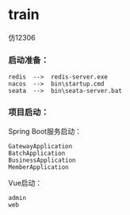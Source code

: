 # train
仿12306

### 启动准备：

    redis  -->  redis-server.exe
    nacos  -->  bin\startup.cmd
    seata  -->  bin\seata-server.bat

### 项目启动：
    
Spring Boot服务启动：

    GatewayApplication
    BatchApplication
    BusinessApplication
    MemberApplication

Vue启动：
    
    admin
    web
